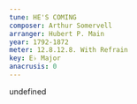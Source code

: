 ```yaml
---
tune: HE'S COMING
composer: Arthur Somervell
arranger: Hubert P. Main
year: 1792-1872
meter: 12.8.12.8. With Refrain
key: E♭ Major
anacrusis: 0
---
```

undefined